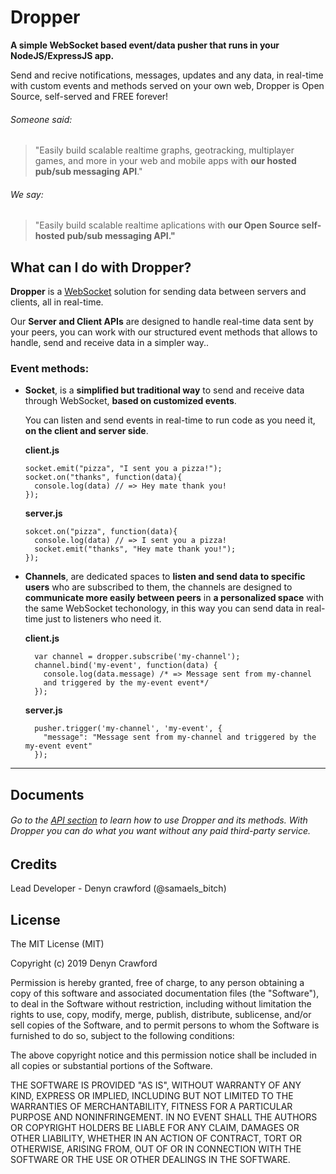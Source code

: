 # Dropper

**A simple WebSocket based event/data pusher that runs in your NodeJS/ExpressJS app.**

Send and recive notifications, messages, updates and any data, in real-time with custom events and methods served on your own web, Dropper is Open Source, self-served and FREE forever!

###### Someone said:

>"Easily build scalable realtime graphs, geotracking, multiplayer games, and more in your web and mobile apps with **our hosted pub/sub messaging API**."

###### We say:

>"Easily build scalable realtime aplications with **our Open Source self-hosted pub/sub messaging API."** 

## What can I do with Dropper?

**Dropper** is a [WebSocket](https://developer.mozilla.org/en-US/docs/Web/API/WebSockets_API) solution for sending data between servers and clients, all in real-time.

Our **Server and Client APIs** are designed to handle real-time data sent by your peers, you can work with our structured event methods that allows to handle, send and receive data in a simpler way.. 

### Event methods:

- **Socket**, is a **simplified but traditional way** to send and receive data through WebSocket, **based on customized events**. 

   You can listen and send events in real-time to run code as you need it, **on the client and server side**.

    **client.js**

      socket.emit("pizza", "I sent you a pizza!");
      socket.on("thanks", function(data){
        console.log(data) // => Hey mate thank you!
      });

    **server.js**

      sokcet.on("pizza", function(data){
        console.log(data) // => I sent you a pizza!
        socket.emit("thanks", "Hey mate thank you!");
      });


- **Channels**, are dedicated spaces to **listen and send data to specific users** who are subscribed to them, the channels are designed to **communicate more easily between peers** in **a personalized space** with the same WebSocket techonology, in this way you can send data in real-time just to listeners who need it.

    **client.js**

        var channel = dropper.subscribe('my-channel');
        channel.bind('my-event', function(data) {
          console.log(data.message) /* => Message sent from my-channel 
          and triggered by the my-event event*/
        });

    **server.js**
    
        pusher.trigger('my-channel', 'my-event', {
          "message": "Message sent from my-channel and triggered by the my-event event"
        });

---

## Documents

###### Go to the [API section]("") to learn how to use Dropper and its methods. With Dropper you can do what you want without any paid third-party service.

## Credits

Lead Developer - Denyn crawford (@samaels_bitch)

## License

The MIT License (MIT)

Copyright (c) 2019 Denyn Crawford

Permission is hereby granted, free of charge, to any person obtaining a copy of this software and associated documentation files (the "Software"), to deal in the Software without restriction, including without limitation the rights to use, copy, modify, merge, publish, distribute, sublicense, and/or sell copies of the Software, and to permit persons to whom the Software is furnished to do so, subject to the following conditions:

The above copyright notice and this permission notice shall be included in all copies or substantial portions of the Software.

THE SOFTWARE IS PROVIDED "AS IS", WITHOUT WARRANTY OF ANY KIND, EXPRESS OR IMPLIED, INCLUDING BUT NOT LIMITED TO THE WARRANTIES OF MERCHANTABILITY, FITNESS FOR A PARTICULAR PURPOSE AND NONINFRINGEMENT. IN NO EVENT SHALL THE AUTHORS OR COPYRIGHT HOLDERS BE LIABLE FOR ANY CLAIM, DAMAGES OR OTHER LIABILITY, WHETHER IN AN ACTION OF CONTRACT, TORT OR OTHERWISE, ARISING FROM, OUT OF OR IN CONNECTION WITH THE SOFTWARE OR THE USE OR OTHER DEALINGS IN THE SOFTWARE.
